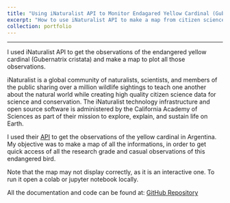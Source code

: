 ```yaml
---
title: "Using iNaturalist API to Monitor Endagared Yellow Cardinal (Gubernatrix cristata) in Argentina"
excerpt: "How to use iNaturalist API to make a map from citizen science observations <br/><img src='/images/yellow_cardinal.jpeg' width='250'>"
collection: portfolio
---
```


---

I used iNaturalist API to get the observations of the endangered yellow cardinal (Gubernatrix cristata) and make a map to plot all those observations. 

iNaturalist is a global community of naturalists, scientists, and members of the public sharing over a million wildlife sightings to teach one another about the natural world while creating high quality citizen science data for science and conservation. The iNaturalist technology infrastructure and open source software is administered by the California Academy of Sciences as part of their mission to explore, explain, and sustain life on Earth.

I used their [API](https://api.inaturalist.org/v1/docs/) to get the observations of the yellow cardinal in Argentina. My objective was to make a map of all the informations, in order to get quick access of all the research grade and casual observations of this endangered bird. 

Note that the map may not display correctly, as it is an interactive one. To run it open a colab or jupyter notebook locally. 

All the documentation and code can be found at: [GitHub Repository](https://github.com/axcasas/Gubernatrix-cristata-iNaturalist-API)